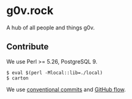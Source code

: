 
g0v.rock
===

A hub of all people and things g0v.

## Contribute

We use Perl >= 5.26, PostgreSQL 9.

```shell
$ eval $(perl -Mlocal::lib=./local)
$ carton
```

We use [conventional commits](https://www.conventionalcommits.org/en/v1.0.0/) and [GitHub flow](https://guides.github.com/introduction/flow/).
